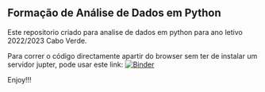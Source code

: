 ## Formação de Análise de Dados em Python

Este repositorio criado para analise de dados em python para ano letivo 2022/2023 Cabo Verde.

Para correr o código directamente apartir do browser sem ter de instalar um servidor jupter, pode usar este link:
[![Binder](http://mybinder.org/badge.svg)](https://beta.mybinder.org/v2/gh/Ze-Veiga/Formation-Python-CaboVerde.git/main)


Enjoy!!!
